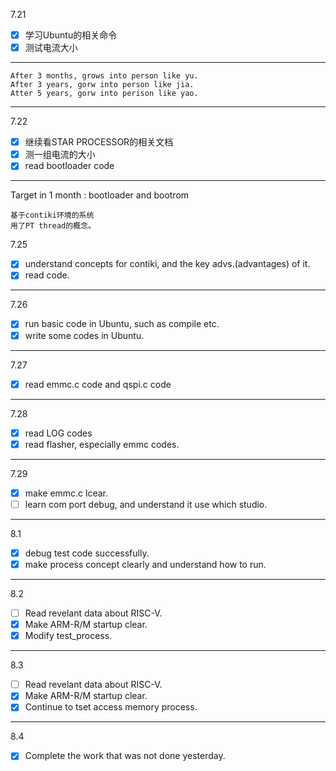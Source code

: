7.21
- [x] 学习Ubuntu的相关命令
- [x] 测试电流大小

---
    After 3 months, grows into person like yu.  
    After 3 years, gorw into person like jia.
    Atter 5 years, gorw into perison like yao.

***
7.22
- [x] 继续看STAR PROCESSOR的相关文档
- [x] 测一组电流的大小
- [x] read bootloader code
***
Target in 1 month : bootloader and bootrom  

    基于contiki环境的系统  
    用了PT thread的概念。  

7.25
- [x] understand concepts for contiki, and  the key advs.(advantages) of it.
- [x] read code.
---
7.26
- [x] run basic code in Ubuntu, such as compile etc.
- [x] write some codes in Ubuntu.  
---
7.27
- [x] read emmc.c code and qspi.c code
---
7.28
- [x] read LOG codes
- [x] read flasher, especially emmc codes. 
---
7.29
- [x] make emmc.c lcear.
- [ ] learn com port debug, and understand it use which studio. 
---
8.1
- [x] debug test code successfully.
- [x] make process concept clearly and understand how to run.
---
8.2
- [ ] Read revelant data about RISC-V.
- [x] Make ARM-R/M startup clear.
- [x] Modify test_process.  

---
8.3
- [ ] Read revelant data about RISC-V.
- [x] Make ARM-R/M startup clear.
- [x] Continue to tset access memory process. 

---
8.4
- [x] Complete the work that was not done yesterday.